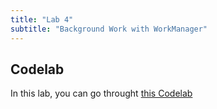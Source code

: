 ```yaml
---
title: "Lab 4"
subtitle: "Background Work with WorkManager"
---
```


## Codelab

In this lab, you can go throught [this Codelab](https://developer.android.com/codelabs/basic-android-kotlin-compose-workmanager)

